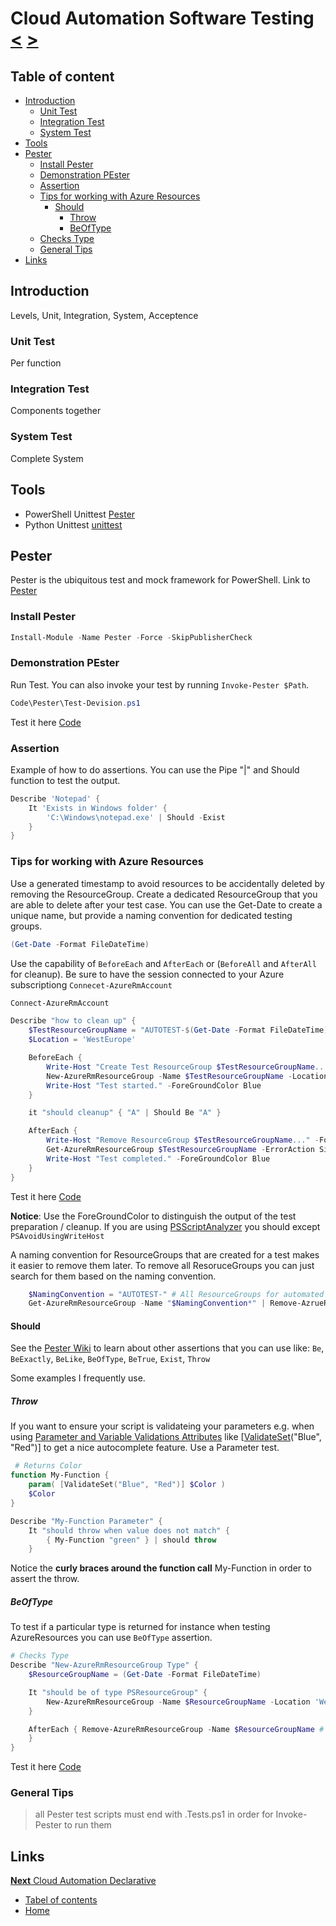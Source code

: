 # Cloud Automation Software Testing [<](04_Cloud_Automation_Version_Control.md) [>](06_Cloud_Automation_Declarative.md)

## Table of content

- [Introduction](#introduction)
    - [Unit Test](#unit-test)
    - [Integration Test](#integration-test)
    - [System Test](#system-test)
- [Tools](#tools)
- [Pester](#pester)
    - [Install Pester](#install-pester)
    - [Demonstration PEster](#demonstration-pester)
    - [Assertion](#assertion)
    - [Tips for working with Azure Resources](#tips-for-working-with-azure-resources)
        - [Should](#should)
            - [Throw](#throw)
            - [BeOfType](#beoftype)
    - [Checks Type](#checks-type)
    - [General Tips](#general-tips)
- [Links](#links)

## Introduction

Levels, Unit, Integration, System, Acceptence

### Unit Test

Per function

### Integration Test

Components together

### System Test

Complete System

## Tools

- PowerShell Unittest [Pester](https://github.com/pester/Pester)
- Python Unittest [unittest](https://docs.python.org/3/library/unittest.html)

## Pester

Pester is the ubiquitous test and mock framework for PowerShell.
Link to [Pester](https://github.com/pester/Pester)

### Install Pester

```PowerShell
Install-Module -Name Pester -Force -SkipPublisherCheck
```

### Demonstration PEster

Run Test. You can also invoke your test by running `Invoke-Pester $Path`.

```PowerShell
Code\Pester\Test-Devision.ps1
```

Test it here [Code](Code\Pester\Test-Division.ps1)

### Assertion

Example of how to do assertions. You can use the Pipe "|" and Should function to test the output.

```PowerShell
Describe 'Notepad' {
    It 'Exists in Windows folder' {
        'C:\Windows\notepad.exe' | Should -Exist
    }
}
```

### Tips for working with Azure Resources

Use a generated timestamp to avoid resources to be accidentally deleted by removing the ResourceGroup.
Create a dedicated ResourceGroup that you are able to delete after your test case.
You can use the Get-Date to create a unique name, but provide a naming convention for dedicated testing groups.

```PowerShell
(Get-Date -Format FileDateTime)
```

Use the capability of `BeforeEach` and `AfterEach` or (`BeforeAll` and `AfterAll` for cleanup).
Be sure to have the session connected to your Azure subscriptiong `Connecet-AzureRmAccount`

```PowerShell
Connect-AzureRmAccount

Describe "how to clean up" {
    $TestResourceGroupName = "AUTOTEST-$(Get-Date -Format FileDateTime)"
    $Location = 'WestEurope'

    BeforeEach {
        Write-Host "Create Test ResourceGroup $TestResourceGroupName..." -ForeGroundColor Blue
        New-AzureRmResourceGroup -Name $TestResourceGroupName -Location $Location | Out-Null
        Write-Host "Test started." -ForeGroundColor Blue
    }

    it "should cleanup" { "A" | Should Be "A" }

    AfterEach {
        Write-Host "Remove ResourceGroup $TestResourceGroupName..." -ForeGroundColor Blue
        Get-AzureRmResourceGroup $TestResourceGroupName -ErrorAction SilentlyContinue | Remove-AzureRmResourceGroup -Force
        Write-Host "Test completed." -ForeGroundColor Blue
    }
}
```

Test it here [Code](Test-Cleanup.ps1)

**Notice**: Use the ForeGroundColor to distinguish the output of the test preparation / cleanup.
If you are using [PSScriptAnalyzer](https://github.com/PowerShell/PSScriptAnalyzer) you should except `PSAvoidUsingWriteHost`

A naming convention for ResourceGroups that are created for a test makes it easier to remove them later.
To remove all ResoruceGroups you can just search for them based on the naming convention.

```PowerShell
    $NamingConvention = "AUTOTEST-" # All ResourceGroups for automated testing start with "AUTOTEST-"
    Get-AzureRmResourceGroup -Name "$NamingConvention*" | Remove-AzrueRmResourceGroup # -Force
```

#### Should

See the [Pester Wiki](https://github.com/pester/Pester/wiki) to learn about other assertions that you can use like: `Be`, `BeExactly`, `BeLike`, `BeOfType`, `BeTrue`, `Exist`, `Throw`

Some examples I frequently use.

##### Throw

If you want to ensure your script is validateing your parameters e.g. when using [Parameter and Variable Validations Attributes](https://docs.microsoft.com/en-us/powershell/module/microsoft.powershell.core/about/about_functions_advanced_parameters?view=powershell-6#parameter-and-variable-validation-attributes) like [[ValidateSet](https://docs.microsoft.com/en-us/powershell/module/microsoft.powershell.core/about/about_functions_advanced_parameters?view=powershell-6#validateset-attribute)("Blue", "Red")] to get a nice autocomplete feature. Use a Parameter test.

```PowerShell
 # Returns Color
function My-Function {
    param( [ValidateSet("Blue", "Red")] $Color )
    $Color
}

Describe "My-Function Parameter" {
    It "should throw when value does not match" {
        { My-Function "green" } | should throw
    }
```

Notice the **curly braces around the function call** My-Function in order to assert the throw.

##### BeOfType

To test if a particular type is returned for instance when testing AzureResources you can use `BeOfType` assertion.

```PowerShell
# Checks Type
Describe "New-AzureRmResourceGroup Type" {
    $ResourceGroupName = (Get-Date -Format FileDateTime)

    It "should be of type PSResourceGroup" {
        New-AzureRmResourceGroup -Name $ResourceGroupName -Location 'WestEurope' | Should BeOfType "Microsoft.Azure.Commands.ResourceManager.Cmdlets.SdkModels.PSResourceGroup"
    }

    AfterEach { Remove-AzureRmResourceGroup -Name $ResourceGroupName # -Force
    }
}
```

Test it here [Code](Test-BeOfType.ps1)

### General Tips

> all Pester test scripts must end with .Tests.ps1 in order for Invoke-Pester to run them


## Links

[**Next** Cloud Automation Declarative](06_Cloud_Automation_Declarative.md)

- [Tabel of contents](README.md)
- [Home](../README.md)